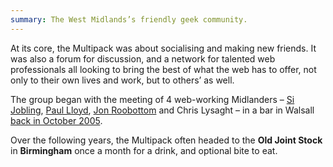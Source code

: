 ```yaml
---
summary: The West Midlands’s friendly geek community.
---
```

At its core, the Multipack was about socialising and making new friends. It was also a forum for discussion, and a network for talented web professionals all looking to bring the best of what the web has to offer, not only to their own lives and work, but to others’ as well.

The group began with the meeting of 4 web-working Midlanders – [Si Jobling](https://sijobling.com), [Paul Lloyd](https://paulrobertlloyd.com), [Jon Roobottom](https://roobottom.com) and Chris Lysaght – in a bar in Walsall [back in October 2005](/events/2005/october/).

Over the following years, the Multipack often headed to the **Old Joint Stock** in **Birmingham** once a month for a drink, and optional bite to eat.
